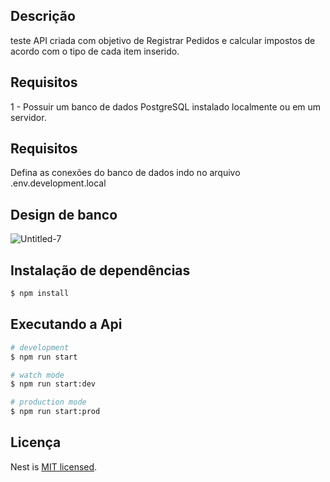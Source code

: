 
## Descrição
teste
API criada com objetivo de Registrar Pedidos e calcular impostos de acordo com o tipo de cada item inserido.

## Requisitos

1 - Possuir um banco de dados PostgreSQL instalado localmente ou em um servidor.

## Requisitos

Defina as conexões do banco de dados indo no arquivo .env.development.local 

## Design de banco

<img src="https://i.ibb.co/jL3Mv6D/Untitled-7.png" alt="Untitled-7" border="0">

## Instalação de dependências

```bash
$ npm install
```

## Executando a Api

```bash
# development
$ npm run start

# watch mode
$ npm run start:dev

# production mode
$ npm run start:prod
```

## Licença

Nest is [MIT licensed](LICENSE).

